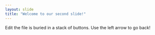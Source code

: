 ```yaml
---
layout: slide
title: "Welcome to our second slide!"
---
```

Edit the file is buried in a stack of buttons.
Use the left arrow to go back!
